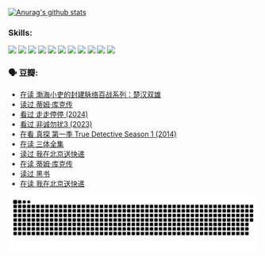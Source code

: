 
[![Anurag's github stats](https://github-readme-stats.vercel.app/api?username=w940853815)](https://github.com/anuraghazra/github-readme-stats)

### Skills:

<code><img height="32" src="https://cdn.jsdelivr.net/npm/simple-icons@v5/icons/python.svg"></code>
<code><img height="32" src="https://cdn.jsdelivr.net/npm/simple-icons@v5/icons/javascript.svg"></code>
<code><img height="32" src="https://cdn.jsdelivr.net/npm/simple-icons@v5/icons/django.svg"></code>
<code><img height="32" src="https://cdn.jsdelivr.net/npm/simple-icons@v5/icons/flask.svg"></code>
<code><img height="32" src="https://cdn.jsdelivr.net/npm/simple-icons@v5/icons/vuetify.svg"></code>
<code><img height="32" src="https://cdn.jsdelivr.net/npm/simple-icons@v5/icons/git.svg"></code>
<code><img height="32" src="https://cdn.jsdelivr.net/npm/simple-icons@v5/icons/docker.svg"></code>
<code><img height="32" src="https://cdn.jsdelivr.net/npm/simple-icons@v5/icons/postgresql.svg"></code>
<code><img height="32" src="https://cdn.jsdelivr.net/npm/simple-icons@v5/icons/elasticsearch.svg"></code>
<code><img height="32" src="https://cdn.jsdelivr.net/npm/simple-icons@v5/icons/macos.svg"></code>
<code><img height="32" src="https://cdn.jsdelivr.net/npm/simple-icons@v5/icons/linux.svg"></code>

### 🗣 豆瓣:

<!-- DOUBAN-ACTIVITIES:START -->
- [在读 渤海小吏的封建脉络百战系列：楚汉双雄](https://www.douban.com/people/136069238/status/4700950146/?_i=25265210)
- [读过 蒂姆·库克传](https://www.douban.com/people/136069238/status/4700949869/?_i=25265210)
- [看过 走走停停‎ (2024)](https://www.douban.com/people/136069238/status/4684430230/?_i=25265210)
- [看过 非诚勿扰3‎ (2023)](https://www.douban.com/people/136069238/status/4676324100/?_i=25265210)
- [在看 真探 第一季 True Detective Season 1‎ (2014)](https://www.douban.com/people/136069238/status/4673382852/?_i=25265210)
- [在读 三体全集](https://www.douban.com/people/136069238/status/4672842521/?_i=25265210)
- [读过 我在北京送快递](https://www.douban.com/people/136069238/status/4672842036/?_i=25265210)
- [在读 蒂姆·库克传](https://www.douban.com/people/136069238/status/4663517053/?_i=25265210)
- [读过 黑书](https://www.douban.com/people/136069238/status/4663516022/?_i=25265210)
- [在读 我在北京送快递](https://www.douban.com/people/136069238/status/4658098365/?_i=25265210)
<!-- DOUBAN-ACTIVITIES:END -->


![Snake animation](https://raw.githubusercontent.com/w940853815/w940853815/output/github-contribution-grid-snake.svg)

<!--
**w940853815/w940853815** is a ✨ _special_ ✨ repository because its `README.md` (this file) appears on your GitHub profile.

Here are some ideas to get you started:

- 🔭 I’m currently working on ...
- 🌱 I’m currently learning ...
- 👯 I’m looking to collaborate on ...
- 🤔 I’m looking for help with ...
- 💬 Ask me about ...
- 📫 How to reach me: ...
- 😄 Pronouns: ...
- ⚡ Fun fact: ...
-->
